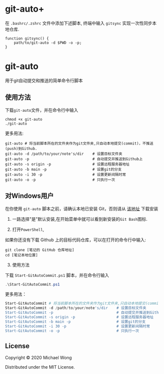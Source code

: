 # git-auto+

在 `.bashrc/.zshrc` 文件中添加下述脚本, 终端中输入 `gitsync` 实现一次性同步本地仓库.

```shell
function gitsync() {
	path/to/git-auto -d $PWD -o -p;
}
```

# git-auto

用于git自动提交和推送的简单命令行脚本


## 使用方法

下载`git-auto`文件，并在命令行中输入

```
chmod +x git-auto
./git-auto
```

更多用法:

```
git-auto # 将当前脚本所在的文件夹作为git文件夹,只自动本地提交(commit)，不推送(push)到Github.
git-auto -d /path/to/your/note's/dir    # 设置目标文件夹
git-auto -p                             # 自动提交并推送到Github上
git-auto -s origin -p                   # 设置远程服务器地址
git-auto -b main -p                     # 设置git的分支
git-auto -i 30 -p                       # 设置更新间隔时常
git-auto -o -p                          # 只执行一次
```

## 对Windows用户

在你使用 `git-auto` 脚本之前，请确认本地已安装 Git，否则请从 [该地址](https://github.com/git-for-windows/git/releases/download/v2.30.1.windows.1/Git-2.30.1-64-bit.exe) 下载安装

1. 一路选择"是"默认安装,在开始菜单中就可以看到新安装的`Git Bash`图标.

2. 打开`PowerShell`,

如果你还没有下载 Github 上的目标代码仓库，可以在打开的命令行中输入:

```
git clone [笔记的 GitHub 仓库地址]
cd [笔记本地位置]
```

3. 使用方法

下载 `Start-GitAutoCommit.ps1` 脚本，并在命令行输入

```powershell
.\Start-GitAutoCommit.ps1
```

更多用法：

```powershell
Start-GitAutoCommit # 将当前脚本所在的文件夹作为git文件夹,只自动本地提交(commit)，不推送(push)到Github.
Start-GitAutoCommit -d /path/to/your/note's/dir    # 设置目标文件夹
Start-GitAutoCommit -p                             # 自动提交并推送到Github上
Start-GitAutoCommit -s origin -p                   # 设置远程服务器地址
Start-GitAutoCommit -b main -p                     # 设置git的分支
Start-GitAutoCommit -i 30 -p                       # 设置更新间隔时常
Start-GitAutoCommit -o -p                          # 只执行一次
```

## License

Copyright © 2020 Michael Wong

Distributed under the MIT License.




